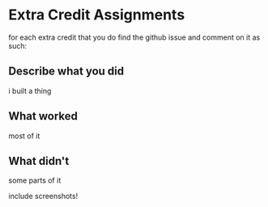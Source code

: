 # Extra Credit Assignments

for each extra credit that you do find the github issue and comment on it as such:

## Describe what you did
i built a thing

## What worked
most of it

## What didn't 
some parts of it

include screenshots! 
